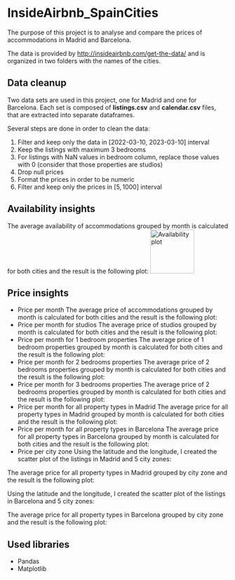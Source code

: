 # InsideAirbnb_SpainCities
The purpose of this project is to analyse and compare the prices of accommodations in Madrid and Barcelona.

The data is provided by http://insideairbnb.com/get-the-data/ and is organized in two folders with the names of the cities.

## Data cleanup
  Two data sets are used in this project, one for Madrid and one for Barcelona.
  Each set is composed of **listings.csv** and **calendar.csv** files, that are extracted into separate dataframes.
  
  Several steps are done in order to clean the data:
  1. Filter and keep only the data in [2022-03-10, 2023-03-10] interval
  2. Keep the listings with maximum 3 bedrooms
  3. For listings with NaN values in bedroom column, replace those values with 0 (consider that those properties are studios)
  4. Drop null prices
  5. Format the prices in order to be numeric
  6. Filter and keep only the prices in [5$, 1000$] interval
  
## Availability insights
The average availability of accommodations grouped by month is calculated for both cities and the result is the following plot:
<img src="/assets/availability.png" alt="Availability plot" style="height: 100px; width:100px;"/>

## Price insights
- Price per month
The average price of accommodations grouped by month is calculated for both cities and the result is the following plot:
- Price per month for studios
The average price of studios grouped by month is calculated for both cities and the result is the following plot:
- Price per month for 1 bedroom properties
The average price of 1 bedroom properties grouped by month is calculated for both cities and the result is the following plot:
- Price per month for 2 bedrooms properties
The average price of 2 bedrooms properties grouped by month is calculated for both cities and the result is the following plot:
- Price per month for 3 bedrooms properties
The average price of 2 bedrooms properties grouped by month is calculated for both cities and the result is the following plot:
- Price per month for all property types in Madrid
The average price for all property types in Madrid grouped by month is calculated for both cities and the result is the following plot:
- Price per month for all property types in Barcelona
The average price for all property types in Barcelona grouped by month is calculated for both cities and the result is the following plot:
- Price per city zone
Using the latitude and the longitude, I created the scatter plot of the listings in Madrid and 5 city zones:

The average price for all property types in Madrid grouped by city zone and the result is the following plot:

Using the latitude and the longitude, I created the scatter plot of the listings in Barcelona and 5 city zones:

The average price for all property types in Barcelona grouped by city zone and the result is the following plot:

## Used libraries
- Pandas
- Matplotlib



